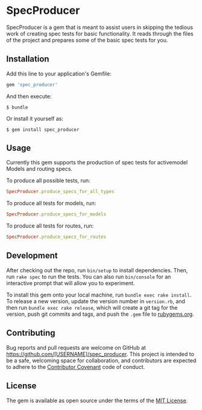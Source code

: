 # SpecProducer

SpecProducer is a gem that is meant to assist users in skipping the tedious work of creating spec tests for basic 
functionality. It reads through the files of the project and prepares some of the basic spec tests for you. 

## Installation

Add this line to your application's Gemfile:

```ruby
gem 'spec_producer'
```

And then execute:

    $ bundle

Or install it yourself as:

    $ gem install spec_producer

## Usage

Currently this gem supports the production of spec tests for activemodel Models and routing specs.

To produce all possible tests, run:

```ruby
SpecProducer.produce_specs_for_all_types
```

To produce all tests for models, run:

```ruby
SpecProducer.produce_specs_for_models
```

To produce all tests for routes, run:

```ruby
SpecProducer.produce_specs_for_routes
```

## Development

After checking out the repo, run `bin/setup` to install dependencies. Then, run `rake spec` to run the tests. You can also run `bin/console` for an interactive prompt that will allow you to experiment.

To install this gem onto your local machine, run `bundle exec rake install`. To release a new version, update the version number in `version.rb`, and then run `bundle exec rake release`, which will create a git tag for the version, push git commits and tags, and push the `.gem` file to [rubygems.org](https://rubygems.org).

## Contributing

Bug reports and pull requests are welcome on GitHub at https://github.com/[USERNAME]/spec_producer. This project is intended to be a safe, welcoming space for collaboration, and contributors are expected to adhere to the [Contributor Covenant](contributor-covenant.org) code of conduct.


## License

The gem is available as open source under the terms of the [MIT License](http://opensource.org/licenses/MIT).

